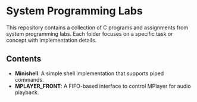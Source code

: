 # System Programming Labs

This repository contains a collection of C programs and assignments from system programming labs. Each folder focuses on a specific task or concept with implementation details.

## Contents
- **Minishell**: A simple shell implementation that supports piped commands.
- **MPLAYER_FRONT**: A FIFO-based interface to control MPlayer for audio playback.

